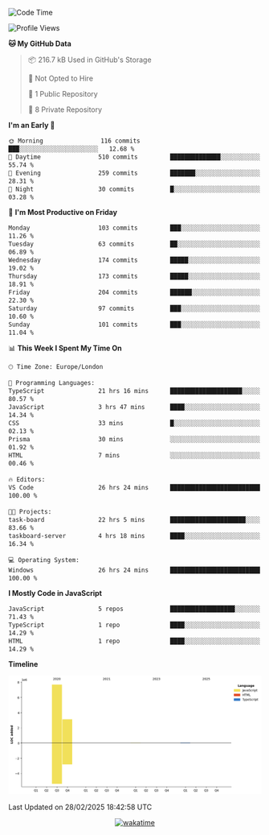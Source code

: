 <!--START_SECTION:waka-->
![Code Time](http://img.shields.io/badge/Code%20Time-47%20hrs%2037%20mins-blue)

![Profile Views](http://img.shields.io/badge/Profile%20Views-0-blue)

**🐱 My GitHub Data** 

> 📦 216.7 kB Used in GitHub's Storage 
 > 
> 🚫 Not Opted to Hire
 > 
> 📜 1 Public Repository 
 > 
> 🔑 8 Private Repository 
 > 
**I'm an Early 🐤** 

```text
🌞 Morning                116 commits         ███░░░░░░░░░░░░░░░░░░░░░░   12.68 % 
🌆 Daytime                510 commits         ██████████████░░░░░░░░░░░   55.74 % 
🌃 Evening                259 commits         ███████░░░░░░░░░░░░░░░░░░   28.31 % 
🌙 Night                  30 commits          █░░░░░░░░░░░░░░░░░░░░░░░░   03.28 % 
```
📅 **I'm Most Productive on Friday** 

```text
Monday                   103 commits         ███░░░░░░░░░░░░░░░░░░░░░░   11.26 % 
Tuesday                  63 commits          ██░░░░░░░░░░░░░░░░░░░░░░░   06.89 % 
Wednesday                174 commits         █████░░░░░░░░░░░░░░░░░░░░   19.02 % 
Thursday                 173 commits         █████░░░░░░░░░░░░░░░░░░░░   18.91 % 
Friday                   204 commits         ██████░░░░░░░░░░░░░░░░░░░   22.30 % 
Saturday                 97 commits          ███░░░░░░░░░░░░░░░░░░░░░░   10.60 % 
Sunday                   101 commits         ███░░░░░░░░░░░░░░░░░░░░░░   11.04 % 
```


📊 **This Week I Spent My Time On** 

```text
🕑︎ Time Zone: Europe/London

💬 Programming Languages: 
TypeScript               21 hrs 16 mins      ████████████████████░░░░░   80.57 % 
JavaScript               3 hrs 47 mins       ████░░░░░░░░░░░░░░░░░░░░░   14.34 % 
CSS                      33 mins             █░░░░░░░░░░░░░░░░░░░░░░░░   02.13 % 
Prisma                   30 mins             ░░░░░░░░░░░░░░░░░░░░░░░░░   01.92 % 
HTML                     7 mins              ░░░░░░░░░░░░░░░░░░░░░░░░░   00.46 % 

🔥 Editors: 
VS Code                  26 hrs 24 mins      █████████████████████████   100.00 % 

🐱‍💻 Projects: 
task-board               22 hrs 5 mins       █████████████████████░░░░   83.66 % 
taskboard-server         4 hrs 18 mins       ████░░░░░░░░░░░░░░░░░░░░░   16.34 % 

💻 Operating System: 
Windows                  26 hrs 24 mins      █████████████████████████   100.00 % 
```

**I Mostly Code in JavaScript** 

```text
JavaScript               5 repos             ██████████████████░░░░░░░   71.43 % 
TypeScript               1 repo              ████░░░░░░░░░░░░░░░░░░░░░   14.29 % 
HTML                     1 repo              ████░░░░░░░░░░░░░░░░░░░░░   14.29 % 
```



**Timeline**

![Lines of Code chart](https://raw.githubusercontent.com/KvasirDeer/KvasirDeer/master/assets/bar_graph.png)


 Last Updated on 28/02/2025 18:42:58 UTC
<!--END_SECTION:waka-->
<div align="center">
  <a href="https://wakatime.com/badge/user/9c5900a6-7863-42dc-bc47-478d4f2204b8/project/94e8febe-0315-47ec-b0f9-666d8a61decd"><img src="https://wakatime.com/badge/user/9c5900a6-7863-42dc-bc47-478d4f2204b8/project/94e8febe-0315-47ec-b0f9-666d8a61decd.svg" alt="wakatime"></a>
</div>
